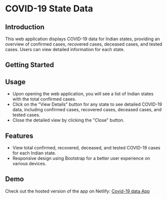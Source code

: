 # COVID-19 State Data

## Introduction

This web application displays COVID-19 data for Indian states, providing an overview of confirmed cases, recovered cases, deceased cases, and tested cases. Users can view detailed information for each state.

## Getting Started

## Usage
- Upon opening the web application, you will see a list of Indian states with the total confirmed cases.
- Click on the "View Details" button for any state to see detailed COVID-19 data, including confirmed cases, recovered cases, deceased cases, and tested cases.
- Close the detailed view by clicking the "Close" button.

## Features
- View total confirmed, recovered, deceased, and tested COVID-19 cases for each Indian state.
- Responsive design using Bootstrap for a better user experience on various devices.
  
## Demo

Check out the hosted version of the app on Netlify: [Covid-19 data App](https://netlify-covid-data.netlify.app)